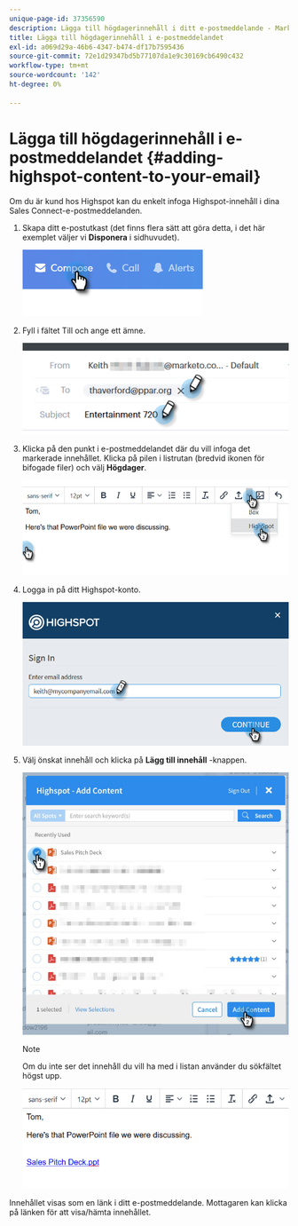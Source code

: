 ```yaml
---
unique-page-id: 37356590
description: Lägga till högdagerinnehåll i ditt e-postmeddelande - Marketo Docs - produktdokumentation
title: Lägga till högdagerinnehåll i e-postmeddelandet
exl-id: a069d29a-46b6-4347-b474-df17b7595436
source-git-commit: 72e1d29347bd5b77107da1e9c30169cb6490c432
workflow-type: tm+mt
source-wordcount: '142'
ht-degree: 0%

---
```


# Lägga till högdagerinnehåll i e-postmeddelandet {#adding-highspot-content-to-your-email}

Om du är kund hos Highspot kan du enkelt infoga Highspot-innehåll i dina Sales Connect-e-postmeddelanden.

1. Skapa ditt e-postutkast (det finns flera sätt att göra detta, i det här exemplet väljer vi **Disponera** i sidhuvudet).

   ![](assets/one-5.png)

1. Fyll i fältet Till och ange ett ämne.

   ![](assets/two-5.png)

1. Klicka på den punkt i e-postmeddelandet där du vill infoga det markerade innehållet. Klicka på pilen i listrutan (bredvid ikonen för bifogade filer) och välj **Högdager**.

   ![](assets/three-5.png)

1. Logga in på ditt Highspot-konto.

   ![](assets/four-5.png)

1. Välj önskat innehåll och klicka på **Lägg till innehåll** -knappen.

   ![](assets/five-3.png)

   >[!NOTE]
   >
   >Om du inte ser det innehåll du vill ha med i listan använder du sökfältet högst upp.

   ![](assets/six.png)

Innehållet visas som en länk i ditt e-postmeddelande. Mottagaren kan klicka på länken för att visa/hämta innehållet.
